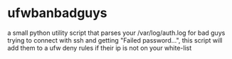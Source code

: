 # ufwbanbadguys
a small python utility script that parses your /var/log/auth.log for bad guys trying to connect with ssh and getting "Failed password...", this script will add them to a ufw deny rules if their ip is not on your white-list
